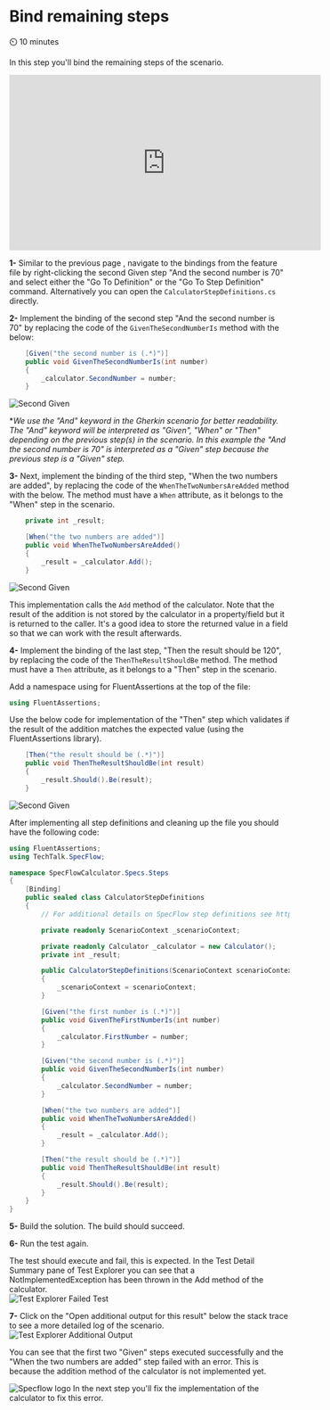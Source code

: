 Bind remaining steps
====================

⏲️ 10 minutes

In this step you'll bind the remaining steps of the scenario.

<iframe width="560" height="315" src="https://www.youtube.com/embed/vEqglJKmBVQ" frameborder="0" allow="accelerometer; autoplay; clipboard-write; encrypted-media; gyroscope; picture-in-picture" allowfullscreen></iframe>

**1-** Similar to the previous page , navigate to the bindings from the feature file by right-clicking the second Given step "And the second number is 70" and select either the "Go To Definition" or the "Go To Step Definition" command. Alternatively you can open the `CalculatorStepDefinitions.cs` directly.

**2-** Implement the binding of the second step "And the second number is 70" by replacing the code of the `GivenTheSecondNumberIs` method with the below:

``` c#
    [Given("the second number is (.*)")]
    public void GivenTheSecondNumberIs(int number)
    {
        _calculator.SecondNumber = number;
    }
```

![Second Given](../_static/step7/second_step_code.png)

**We use the "And" keyword in the Gherkin scenario for better readability. The "And" keyword will be interpreted as "Given", "When" or "Then" depending on the previous step(s) in the scenario. In this example the "And the second number is 70" is interpreted as a "Given" step because the previous step is a "Given" step.*

**3-** Next, implement the binding of the third step, "When the two numbers are added", by replacing the code of the `WhenTheTwoNumbersAreAdded` method with the below. The method must have a `When` attribute, as it belongs to the "When" step in the scenario.

``` c#
    private int _result;

    [When("the two numbers are added")]
    public void WhenTheTwoNumbersAreAdded()
    {
        _result = _calculator.Add();
    }
```

![Second Given](../_static/step7/when_step_code.png)

This implementation calls the `Add` method of the calculator. Note that the result of the addition is not stored by the calculator in a property/field but it is returned  to the caller. It's a good idea to store the returned value in a field so that we can work with the result afterwards.

**4-** Implement the binding of the last step, "Then the result should be 120", by replacing the code of the `ThenTheResultShouldBe` method. The method must have a `Then` attribute, as it belongs to a "Then" step in the scenario.

Add a namespace using for FluentAssertions at the top of the file:

``` c#
using FluentAssertions;
```

Use the below code for implementation of the "Then" step which validates if the result of the addition matches the expected value (using the FluentAssertions library).

``` c#
    [Then("the result should be (.*)")]
    public void ThenTheResultShouldBe(int result)
    {
        _result.Should().Be(result);
    }
```
![Second Given](../_static/step7/then_step_code.png)

After implementing all step definitions and cleaning up the file you should have the following code:

``` c#
using FluentAssertions;
using TechTalk.SpecFlow;

namespace SpecFlowCalculator.Specs.Steps
{
    [Binding]
    public sealed class CalculatorStepDefinitions
    {
        // For additional details on SpecFlow step definitions see https://go.specflow.org/doc-stepdef

        private readonly ScenarioContext _scenarioContext;

        private readonly Calculator _calculator = new Calculator();
        private int _result;

        public CalculatorStepDefinitions(ScenarioContext scenarioContext)
        {
            _scenarioContext = scenarioContext;
        }

        [Given("the first number is (.*)")]
        public void GivenTheFirstNumberIs(int number)
        {
            _calculator.FirstNumber = number;
        }

        [Given("the second number is (.*)")]
        public void GivenTheSecondNumberIs(int number)
        {
            _calculator.SecondNumber = number;
        }

        [When("the two numbers are added")]
        public void WhenTheTwoNumbersAreAdded()
        {
            _result = _calculator.Add();
        }

        [Then("the result should be (.*)")]
        public void ThenTheResultShouldBe(int result)
        {
            _result.Should().Be(result);
        }
    }
}

```

**5-** Build the solution. The build should succeed.

**6-** Run the test again.

The test should execute and fail, this is expected. In the Test Detail Summary pane of Test Explorer you can see that a NotImplementedException has been thrown in the Add method of the calculator.  
![Test Explorer Failed Test](../_static/step7/test_explorer_failed_testv2.png)

**7-** Click on the "Open additional output for this result" below the stack trace to see a more detailed log of the scenario.  
![Test Explorer Additional Output](../_static/step7/test_explorer_additional_outputv2.png)

You can see that the first two "Given" steps executed successfully and the "When the two numbers are added" step failed with an error. This is because the addition method of the calculator is not implemented yet.

![Specflow logo](../_static/step1/specflow_logov2.png) In the next step you'll fix the implementation of the calculator to fix this error.
